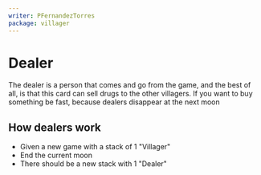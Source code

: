 ```yaml
---
writer: PFernandezTorres
package: villager
---
```


# Dealer

The dealer is a person that comes and go from the game, and the best of all, is that this card can sell drugs to the other villagers.
If you want to buy something be fast, because dealers disappear at the next moon

## How dealers work

 * Given a new game with a stack of 1 "Villager"
 * End the current moon
 * There should be a new stack with 1 "Dealer"
